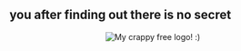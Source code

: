 <bold><h2>you after finding out there is no secret</h2></bold>
<p align="center"><img src="https://raw.githubusercontent.com/unxw/unxw.github.io/main/ultrasecret/folder/folder/SECRET/hidden/igiveup/notthesecret/povyouwhenyoucantfindthesecret.jpeg" alt="My crappy free logo! :)" /></p>
